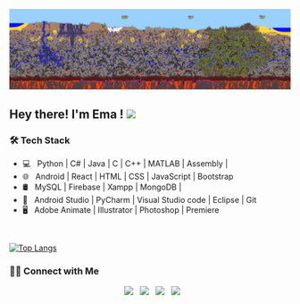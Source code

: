 [![Social banner](https://github.com/ema11412/ema11412/blob/main/assets/terra1.gif)](https://github.com/ema11412)


<h2> Hey there! I'm Ema ! <img src="https://github.com/souvikguria98/souvikguria98/blob/master/Hi.gif" width="25"></h2>




<h3>🛠 Tech Stack</h3>

- 💻 &nbsp; Python | C# | Java | C | C++ | MATLAB | Assembly |
- 🌐 &nbsp; Android | React | HTML | CSS | JavaScript | Bootstrap 
- 🛢 &nbsp; MySQL | Firebase | Xampp | MongoDB |
- 🔧 &nbsp; Android Studio | PyCharm | Visual Studio code | Eclipse | Git
- 🖥 &nbsp; Adobe Animate | Illustrator | Photoshop | Premiere

<br>

[![Top Langs](https://github-readme-stats.vercel.app/api/top-langs/?username=ema11412&hide=shell,makefile&layout=compact&theme=radical)](https://github.com/ema11412/github-readme-stats)


<h3> 🤝🏻 Connect with Me </h3>

<p align="center">
&nbsp; <a href="https://twitter.com/ema11412" target="_blank" rel="noopener noreferrer"><img src="https://img.icons8.com/plasticine/100/000000/twitter.png" width="50" /></a>  
&nbsp; <a href="https://www.instagram.com/eesqui_17/" target="_blank" rel="noopener noreferrer"><img src="https://img.icons8.com/plasticine/100/000000/instagram-new.png" width="50" /></a>  
&nbsp; <a href="https://twitter.com/ema11412" target="_blank" rel="noopener noreferrer"><img src="https://img.icons8.com/plasticine/100/000000/linkedin.png" width="50" /></a>
&nbsp; <a href="emanuel1412@gmail.com" target="_blank" rel="noopener noreferrer"><img src="https://img.icons8.com/plasticine/100/000000/gmail.png"  width="50" /></a>
</p>
